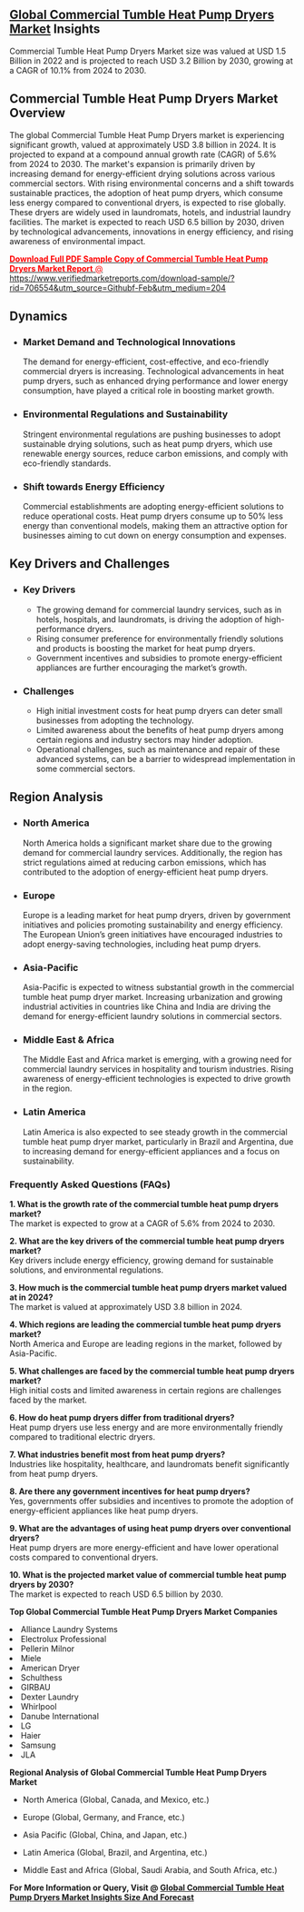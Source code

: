 <h2><a href="https://www.verifiedmarketreports.com/download-sample/?rid=706554&amp;utm_source=Githubf&amp;utm_medium=204" target="_blank">Global Commercial Tumble Heat Pump Dryers Market</a> Insights</h2><p>Commercial Tumble Heat Pump Dryers Market size was valued at USD 1.5 Billion in 2022 and is projected to reach USD 3.2 Billion by 2030, growing at a CAGR of 10.1% from 2024 to 2030.</p><p><h2>Commercial Tumble Heat Pump Dryers Market Overview</h2> <p>The global Commercial Tumble Heat Pump Dryers market is experiencing significant growth, valued at approximately USD 3.8 billion in 2024. It is projected to expand at a compound annual growth rate (CAGR) of 5.6% from 2024 to 2030. The market's expansion is primarily driven by increasing demand for energy-efficient drying solutions across various commercial sectors. With rising environmental concerns and a shift towards sustainable practices, the adoption of heat pump dryers, which consume less energy compared to conventional dryers, is expected to rise globally. These dryers are widely used in laundromats, hotels, and industrial laundry facilities. The market is expected to reach USD 6.5 billion by 2030, driven by technological advancements, innovations in energy efficiency, and rising awareness of environmental impact.</p> <p><a href="download_sample_link"><p><span class=""><span style="color: #ff0000;"><strong>Download Full PDF Sample Copy of Commercial Tumble Heat Pump Dryers Market Report</strong> @ </span><a href="https://www.verifiedmarketreports.com/download-sample/?rid=706554&amp;utm_source=Githubf-Feb&amp;utm_medium=204" target="_blank">https://www.verifiedmarketreports.com/download-sample/?rid=706554&amp;utm_source=Githubf-Feb&amp;utm_medium=204</a></span></p></a></p> <h2>Dynamics</h2> <ul> <li><h3>Market Demand and Technological Innovations</h3> The demand for energy-efficient, cost-effective, and eco-friendly commercial dryers is increasing. Technological advancements in heat pump dryers, such as enhanced drying performance and lower energy consumption, have played a critical role in boosting market growth.</li> <li><h3>Environmental Regulations and Sustainability</h3> Stringent environmental regulations are pushing businesses to adopt sustainable drying solutions, such as heat pump dryers, which use renewable energy sources, reduce carbon emissions, and comply with eco-friendly standards.</li> <li><h3>Shift towards Energy Efficiency</h3> Commercial establishments are adopting energy-efficient solutions to reduce operational costs. Heat pump dryers consume up to 50% less energy than conventional models, making them an attractive option for businesses aiming to cut down on energy consumption and expenses.</li> </ul> <h2>Key Drivers and Challenges</h2> <ul> <li><h3>Key Drivers</h3> <ul> <li>The growing demand for commercial laundry services, such as in hotels, hospitals, and laundromats, is driving the adoption of high-performance dryers.</li> <li>Rising consumer preference for environmentally friendly solutions and products is boosting the market for heat pump dryers.</li> <li>Government incentives and subsidies to promote energy-efficient appliances are further encouraging the market’s growth.</li> </ul> </li> <li><h3>Challenges</h3> <ul> <li>High initial investment costs for heat pump dryers can deter small businesses from adopting the technology.</li> <li>Limited awareness about the benefits of heat pump dryers among certain regions and industry sectors may hinder adoption.</li> <li>Operational challenges, such as maintenance and repair of these advanced systems, can be a barrier to widespread implementation in some commercial sectors.</li> </ul> </li> </ul> <h2>Region Analysis</h2> <ul> <li><h3>North America</h3> North America holds a significant market share due to the growing demand for commercial laundry services. Additionally, the region has strict regulations aimed at reducing carbon emissions, which has contributed to the adoption of energy-efficient heat pump dryers.</li> <li><h3>Europe</h3> Europe is a leading market for heat pump dryers, driven by government initiatives and policies promoting sustainability and energy efficiency. The European Union’s green initiatives have encouraged industries to adopt energy-saving technologies, including heat pump dryers.</li> <li><h3>Asia-Pacific</h3> Asia-Pacific is expected to witness substantial growth in the commercial tumble heat pump dryer market. Increasing urbanization and growing industrial activities in countries like China and India are driving the demand for energy-efficient laundry solutions in commercial sectors.</li> <li><h3>Middle East & Africa</h3> The Middle East and Africa market is emerging, with a growing need for commercial laundry services in hospitality and tourism industries. Rising awareness of energy-efficient technologies is expected to drive growth in the region.</li> <li><h3>Latin America</h3> Latin America is also expected to see steady growth in the commercial tumble heat pump dryer market, particularly in Brazil and Argentina, due to increasing demand for energy-efficient appliances and a focus on sustainability.</li> </ul> <h3>Frequently Asked Questions (FAQs)</h3> <p><strong>1. What is the growth rate of the commercial tumble heat pump dryers market?</strong><br>The market is expected to grow at a CAGR of 5.6% from 2024 to 2030.</p> <p><strong>2. What are the key drivers of the commercial tumble heat pump dryers market?</strong><br>Key drivers include energy efficiency, growing demand for sustainable solutions, and environmental regulations.</p> <p><strong>3. How much is the commercial tumble heat pump dryers market valued at in 2024?</strong><br>The market is valued at approximately USD 3.8 billion in 2024.</p> <p><strong>4. Which regions are leading the commercial tumble heat pump dryers market?</strong><br>North America and Europe are leading regions in the market, followed by Asia-Pacific.</p> <p><strong>5. What challenges are faced by the commercial tumble heat pump dryers market?</strong><br>High initial costs and limited awareness in certain regions are challenges faced by the market.</p> <p><strong>6. How do heat pump dryers differ from traditional dryers?</strong><br>Heat pump dryers use less energy and are more environmentally friendly compared to traditional electric dryers.</p> <p><strong>7. What industries benefit most from heat pump dryers?</strong><br>Industries like hospitality, healthcare, and laundromats benefit significantly from heat pump dryers.</p> <p><strong>8. Are there any government incentives for heat pump dryers?</strong><br>Yes, governments offer subsidies and incentives to promote the adoption of energy-efficient appliances like heat pump dryers.</p> <p><strong>9. What are the advantages of using heat pump dryers over conventional dryers?</strong><br>Heat pump dryers are more energy-efficient and have lower operational costs compared to conventional dryers.</p> <p><strong>10. What is the projected market value of commercial tumble heat pump dryers by 2030?</strong><br>The market is expected to reach USD 6.5 billion by 2030.</p> </p><p><strong>Top Global Commercial Tumble Heat Pump Dryers Market Companies</strong></p><div data-test-id=""><p><li>Alliance Laundry Systems</li><li> Electrolux Professional</li><li> Pellerin Milnor</li><li> Miele</li><li> American Dryer</li><li> Schulthess</li><li> GIRBAU</li><li> Dexter Laundry</li><li> Whirlpool</li><li> Danube International</li><li> LG</li><li> Haier</li><li> Samsung</li><li> JLA</li></p><div><strong>Regional Analysis of&nbsp;Global Commercial Tumble Heat Pump Dryers Market</strong></div><ul><li dir="ltr"><p dir="ltr">North America&nbsp;(Global, Canada, and Mexico, etc.)</p></li><li dir="ltr"><p dir="ltr">Europe (Global, Germany, and France, etc.)</p></li><li dir="ltr"><p dir="ltr">Asia Pacific&nbsp;(Global, China, and Japan, etc.)</p></li><li dir="ltr"><p dir="ltr">Latin America&nbsp;(Global, Brazil, and Argentina, etc.)</p></li><li dir="ltr">Middle East and Africa&nbsp;(Global, Saudi Arabia, and South Africa, etc.)</li></ul><p><strong>For More Information or Query, Visit @&nbsp;</strong><strong><a href="https://www.verifiedmarketreports.com/product/commercial-tumble-heat-pump-dryers-market/?utm_source=Githubf&amp;utm_medium=204" target="_blank">Global Commercial Tumble Heat Pump Dryers Market Insights Size And Forecast</a></strong></p></div>
